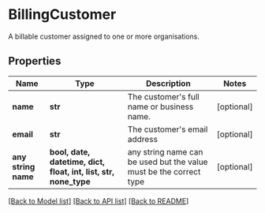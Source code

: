 # BillingCustomer

A billable customer assigned to one or more organisations.

## Properties
Name | Type | Description | Notes
------------ | ------------- | ------------- | -------------
**name** | **str** | The customer&#39;s full name or business name. | [optional] 
**email** | **str** | The customer&#39;s email address | [optional] 
**any string name** | **bool, date, datetime, dict, float, int, list, str, none_type** | any string name can be used but the value must be the correct type | [optional]

[[Back to Model list]](../README.md#documentation-for-models) [[Back to API list]](../README.md#documentation-for-api-endpoints) [[Back to README]](../README.md)


